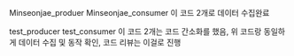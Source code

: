 Minseonjae_produer
Minseonjae_consumer 
이 코드 2개로 데이터 수집완료

test_producer
test_consumer
이 코드 2개는 코드 간소화를 했음, 
위 코드랑 동일하게 데이터 수집 및 동작 확인, 
코드 리뷰는 이걸로 진행
